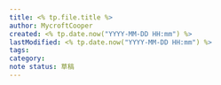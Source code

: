 ```yaml
---
title: <% tp.file.title %>
author: MycroftCooper
created: <% tp.date.now("YYYY-MM-DD HH:mm") %>
lastModified: <% tp.date.now("YYYY-MM-DD HH:mm") %>
tags: 
category: 
note status: 草稿
---
```

